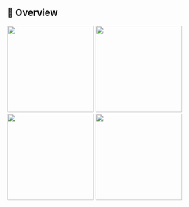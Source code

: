 ## :eyes: Overview

<img src="https://user-images.githubusercontent.com/50798936/81052109-d9ca3800-8efd-11ea-8fa5-ad82c21c5eca.png" width="200px">

<img src="https://user-images.githubusercontent.com/50798936/81052115-db93fb80-8efd-11ea-9a62-abeb05501335.png" width="200px">

<img src="https://user-images.githubusercontent.com/50798936/81052119-dcc52880-8efd-11ea-948f-184179f9015f.png" width="200px">

<img src="https://user-images.githubusercontent.com/50798936/81052122-dfc01900-8efd-11ea-93b3-ed42a9b6217a.png" width="200px">
